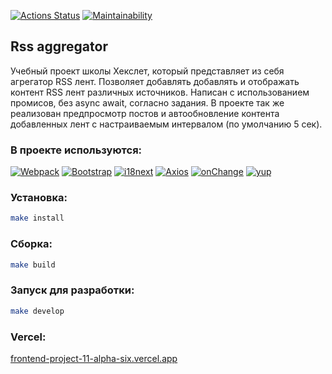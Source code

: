[![Actions Status](https://github.com/d0b3r27/frontend-project-11/actions/workflows/hexlet-check.yml/badge.svg)](https://github.com/d0b3r27/frontend-project-11/actions)
[![Maintainability](https://api.codeclimate.com/v1/badges/835f54c8ce9c2b815c91/maintainability)](https://codeclimate.com/github/d0b3r27/frontend-project-11/maintainability)

## Rss aggregator
Учебный проект школы Хекслет, который представляет из себя агрегатор RSS лент.
Позволяет добавлять добавлять и отображать контент RSS лент различных источников. Написан с использованием промисов, без async await, согласно задания.
В проекте так же реализован предпросмотр постов и автообновление контента добавленных лент с настраиваемым интервалом (по умолчанию 5 сек).

### В проекте используются:
[![Webpack](https://img.shields.io/badge/Webpack-1A6BAC?style=flat&logo=webpack&logoColor=white)](https://webpack.js.org)
[![Bootstrap](https://img.shields.io/badge/Bootstrap-712CF9?style=flat&logo=bootstrap&logoColor=white)](https://getbootstrap.com)
[![i18next](https://img.shields.io/badge/i18next-26A69A?style=flat&logo=i18next&logoColor=white)](https://www.i18next.com)
[![Axios](https://img.shields.io/badge/Axios-5A29E4?style=flat&logo=i18next&logoColor=white)](https://axios-http.com)
[![onChange](https://img.shields.io/badge/onChange-gray?style=flat&logoColor=white)](https://github.com/jquense/yup)
[![yup](https://img.shields.io/badge/yup-gray?style=flat&logoColor=white)](https://github.com/sindresorhus/on-change)

### Установка:
```bash
make install
```

### Сборка:
```bash
make build
```

### Запуск для разработки:
```bash
make develop
```

### Vercel:
[frontend-project-11-alpha-six.vercel.app](https://frontend-project-11-alpha-six.vercel.app/)
